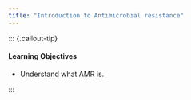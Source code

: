 ```yaml
---
title: "Introduction to Antimicrobial resistance"
---
```


::: {.callout-tip}
#### Learning Objectives

- Understand what AMR is.

:::

